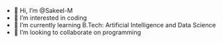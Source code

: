 - 👋 Hi, I’m @Sakeel-M
- 👀 I’m interested in coding
- 🌱 I’m currently learning B.Tech: Artificial Intelligence and Data Science
- 💞️ I’m looking to collaborate on programming

<!---
Sakeel-M/Sakeel-M is a ✨ special ✨ repository because its `README.md` (this file) appears on your GitHub profile.
You can click the Preview link to take a look at your changes.
--->
